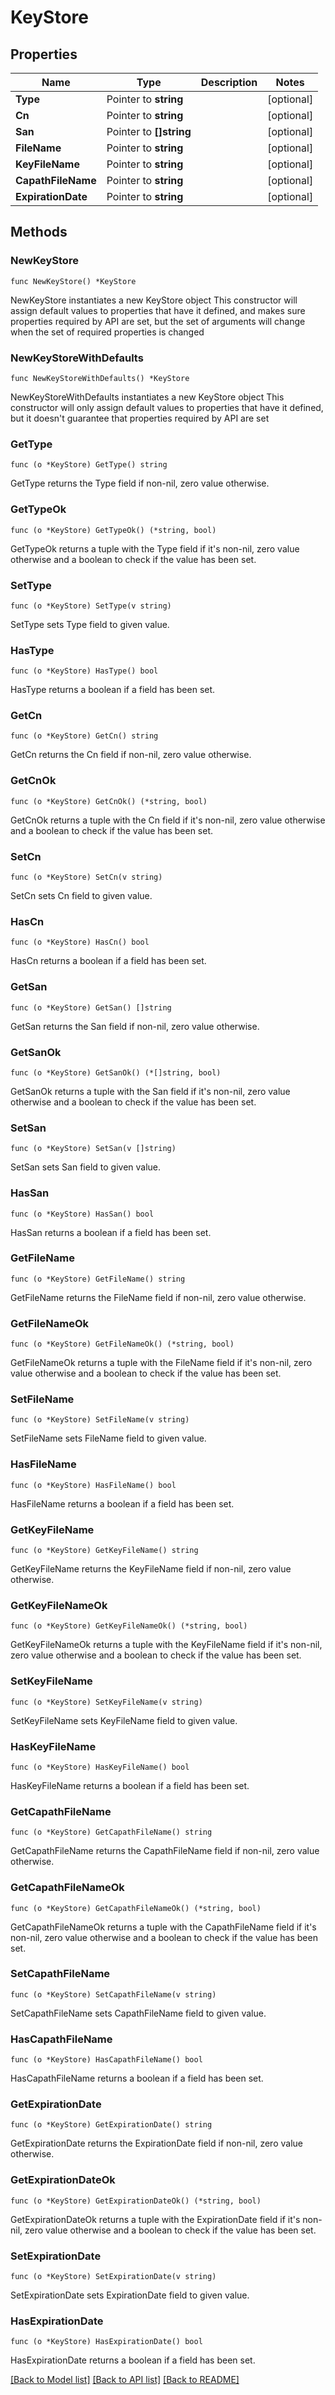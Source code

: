 # KeyStore

## Properties

Name | Type | Description | Notes
------------ | ------------- | ------------- | -------------
**Type** | Pointer to **string** |  | [optional] 
**Cn** | Pointer to **string** |  | [optional] 
**San** | Pointer to **[]string** |  | [optional] 
**FileName** | Pointer to **string** |  | [optional] 
**KeyFileName** | Pointer to **string** |  | [optional] 
**CapathFileName** | Pointer to **string** |  | [optional] 
**ExpirationDate** | Pointer to **string** |  | [optional] 

## Methods

### NewKeyStore

`func NewKeyStore() *KeyStore`

NewKeyStore instantiates a new KeyStore object
This constructor will assign default values to properties that have it defined,
and makes sure properties required by API are set, but the set of arguments
will change when the set of required properties is changed

### NewKeyStoreWithDefaults

`func NewKeyStoreWithDefaults() *KeyStore`

NewKeyStoreWithDefaults instantiates a new KeyStore object
This constructor will only assign default values to properties that have it defined,
but it doesn't guarantee that properties required by API are set

### GetType

`func (o *KeyStore) GetType() string`

GetType returns the Type field if non-nil, zero value otherwise.

### GetTypeOk

`func (o *KeyStore) GetTypeOk() (*string, bool)`

GetTypeOk returns a tuple with the Type field if it's non-nil, zero value otherwise
and a boolean to check if the value has been set.

### SetType

`func (o *KeyStore) SetType(v string)`

SetType sets Type field to given value.

### HasType

`func (o *KeyStore) HasType() bool`

HasType returns a boolean if a field has been set.

### GetCn

`func (o *KeyStore) GetCn() string`

GetCn returns the Cn field if non-nil, zero value otherwise.

### GetCnOk

`func (o *KeyStore) GetCnOk() (*string, bool)`

GetCnOk returns a tuple with the Cn field if it's non-nil, zero value otherwise
and a boolean to check if the value has been set.

### SetCn

`func (o *KeyStore) SetCn(v string)`

SetCn sets Cn field to given value.

### HasCn

`func (o *KeyStore) HasCn() bool`

HasCn returns a boolean if a field has been set.

### GetSan

`func (o *KeyStore) GetSan() []string`

GetSan returns the San field if non-nil, zero value otherwise.

### GetSanOk

`func (o *KeyStore) GetSanOk() (*[]string, bool)`

GetSanOk returns a tuple with the San field if it's non-nil, zero value otherwise
and a boolean to check if the value has been set.

### SetSan

`func (o *KeyStore) SetSan(v []string)`

SetSan sets San field to given value.

### HasSan

`func (o *KeyStore) HasSan() bool`

HasSan returns a boolean if a field has been set.

### GetFileName

`func (o *KeyStore) GetFileName() string`

GetFileName returns the FileName field if non-nil, zero value otherwise.

### GetFileNameOk

`func (o *KeyStore) GetFileNameOk() (*string, bool)`

GetFileNameOk returns a tuple with the FileName field if it's non-nil, zero value otherwise
and a boolean to check if the value has been set.

### SetFileName

`func (o *KeyStore) SetFileName(v string)`

SetFileName sets FileName field to given value.

### HasFileName

`func (o *KeyStore) HasFileName() bool`

HasFileName returns a boolean if a field has been set.

### GetKeyFileName

`func (o *KeyStore) GetKeyFileName() string`

GetKeyFileName returns the KeyFileName field if non-nil, zero value otherwise.

### GetKeyFileNameOk

`func (o *KeyStore) GetKeyFileNameOk() (*string, bool)`

GetKeyFileNameOk returns a tuple with the KeyFileName field if it's non-nil, zero value otherwise
and a boolean to check if the value has been set.

### SetKeyFileName

`func (o *KeyStore) SetKeyFileName(v string)`

SetKeyFileName sets KeyFileName field to given value.

### HasKeyFileName

`func (o *KeyStore) HasKeyFileName() bool`

HasKeyFileName returns a boolean if a field has been set.

### GetCapathFileName

`func (o *KeyStore) GetCapathFileName() string`

GetCapathFileName returns the CapathFileName field if non-nil, zero value otherwise.

### GetCapathFileNameOk

`func (o *KeyStore) GetCapathFileNameOk() (*string, bool)`

GetCapathFileNameOk returns a tuple with the CapathFileName field if it's non-nil, zero value otherwise
and a boolean to check if the value has been set.

### SetCapathFileName

`func (o *KeyStore) SetCapathFileName(v string)`

SetCapathFileName sets CapathFileName field to given value.

### HasCapathFileName

`func (o *KeyStore) HasCapathFileName() bool`

HasCapathFileName returns a boolean if a field has been set.

### GetExpirationDate

`func (o *KeyStore) GetExpirationDate() string`

GetExpirationDate returns the ExpirationDate field if non-nil, zero value otherwise.

### GetExpirationDateOk

`func (o *KeyStore) GetExpirationDateOk() (*string, bool)`

GetExpirationDateOk returns a tuple with the ExpirationDate field if it's non-nil, zero value otherwise
and a boolean to check if the value has been set.

### SetExpirationDate

`func (o *KeyStore) SetExpirationDate(v string)`

SetExpirationDate sets ExpirationDate field to given value.

### HasExpirationDate

`func (o *KeyStore) HasExpirationDate() bool`

HasExpirationDate returns a boolean if a field has been set.


[[Back to Model list]](../README.md#documentation-for-models) [[Back to API list]](../README.md#documentation-for-api-endpoints) [[Back to README]](../README.md)


